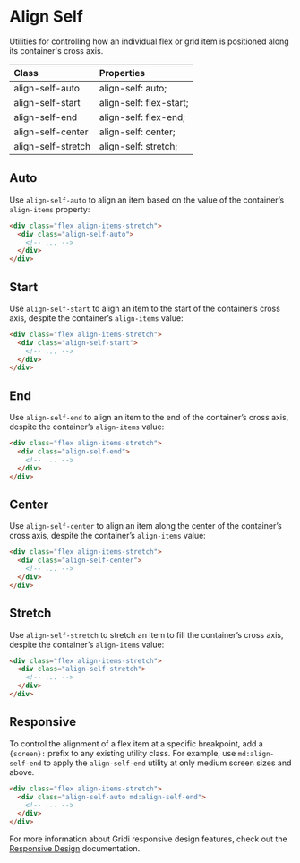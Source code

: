# Align Self

Utilities for controlling how an individual flex or grid item is positioned along its container's cross axis.

| Class              | Properties              |
| :----------------- | :---------------------- |
| align-self-auto    | align-self: auto;       |
| align-self-start   | align-self: flex-start; |
| align-self-end     | align-self: flex-end;   |
| align-self-center  | align-self: center;     |
| align-self-stretch | align-self: stretch;    |

## Auto

Use `align-self-auto` to align an item based on the value of the container’s `align-items` property:


```html
<div class="flex align-items-stretch">
  <div class="align-self-auto">
    <!-- ... -->
  </div>
</div>
```

## Start

Use `align-self-start` to align an item to the start of the container’s cross axis, despite the container’s `align-items` value:

```html
<div class="flex align-items-stretch">
  <div class="align-self-start">
    <!-- ... -->
  </div>
</div>
```

## End

Use `align-self-end` to align an item to the end of the container’s cross axis, despite the container’s `align-items` value:

```html
<div class="flex align-items-stretch">
  <div class="align-self-end">
    <!-- ... -->
  </div>
</div>
```

## Center

Use `align-self-center` to align an item along the center of the container’s cross axis, despite the container’s `align-items` value:

```html
<div class="flex align-items-stretch">
  <div class="align-self-center">
    <!-- ... -->
  </div>
</div>
```

## Stretch

Use `align-self-stretch` to stretch an item to fill the container’s cross axis, despite the container’s `align-items` value:

```html
<div class="flex align-items-stretch">
  <div class="align-self-stretch">
    <!-- ... -->
  </div>
</div>
```

## Responsive

To control the alignment of a flex item at a specific breakpoint, add a `{screen}:` prefix to any existing utility class. For example, use `md:align-self-end` to apply the `align-self-end` utility at only medium screen sizes and above.

```html
<div class="flex align-items-stretch">
  <div class="align-self-auto md:align-self-end">
    <!-- ... -->
  </div>
</div>
```

For more information about Gridi responsive design features, check out the [Responsive Design](/guide/responsive-design) documentation.
